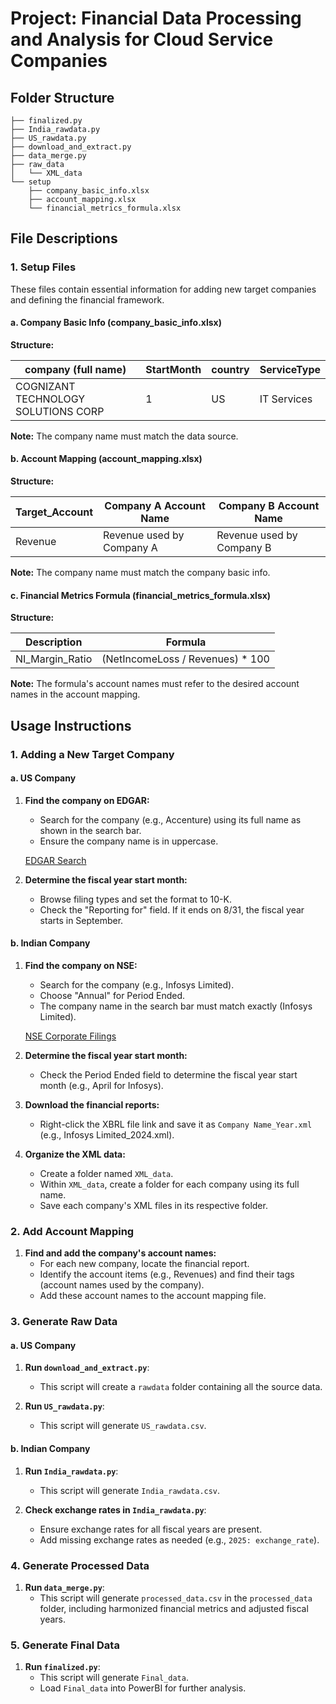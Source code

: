 # Project: Financial Data Processing and Analysis for Cloud Service Companies

## Folder Structure

```
├── finalized.py
├── India_rawdata.py
├── US_rawdata.py
├── download_and_extract.py
├── data_merge.py
├── raw_data
│   └── XML_data
└── setup
    ├── company_basic_info.xlsx
    ├── account_mapping.xlsx
    └── financial_metrics_formula.xlsx
```

## File Descriptions

### 1. Setup Files

These files contain essential information for adding new target companies and defining the financial framework.

#### a. Company Basic Info (company_basic_info.xlsx)

**Structure:**

| company (full name)                           | StartMonth | country | ServiceType  |
|-----------------------------------------------|------------|---------|--------------|
| COGNIZANT TECHNOLOGY SOLUTIONS CORP           | 1          | US      | IT Services  |

**Note:** The company name must match the data source.

#### b. Account Mapping (account_mapping.xlsx)

**Structure:**

| Target_Account | Company A Account Name        | Company B Account Name        |
|----------------|-------------------------------|-------------------------------|
| Revenue        | Revenue used by Company A     | Revenue used by Company B     |

**Note:** The company name must match the company basic info.

#### c. Financial Metrics Formula (financial_metrics_formula.xlsx)

**Structure:**

| Description             | Formula                                 |
|-------------------------|-----------------------------------------|
| NI_Margin_Ratio         | (NetIncomeLoss / Revenues) * 100        |

**Note:** The formula's account names must refer to the desired account names in the account mapping.

## Usage Instructions

### 1. Adding a New Target Company

#### a. US Company

1. **Find the company on EDGAR:**
   - Search for the company (e.g., Accenture) using its full name as shown in the search bar.
   - Ensure the company name is in uppercase.

   [EDGAR Search](https://www.sec.gov/edgar/search/)

2. **Determine the fiscal year start month:**
   - Browse filing types and set the format to 10-K.
   - Check the "Reporting for" field. If it ends on 8/31, the fiscal year starts in September.

#### b. Indian Company

1. **Find the company on NSE:**
   - Search for the company (e.g., Infosys Limited).
   - Choose "Annual" for Period Ended.
   - The company name in the search bar must match exactly (Infosys Limited).

   [NSE Corporate Filings](https://www.nseindia.com/companies-listing/corporate-filings-financial-results)

2. **Determine the fiscal year start month:**
   - Check the Period Ended field to determine the fiscal year start month (e.g., April for Infosys).

3. **Download the financial reports:**
   - Right-click the XBRL file link and save it as `Company Name_Year.xml` (e.g., Infosys Limited_2024.xml).

4. **Organize the XML data:**
   - Create a folder named `XML_data`.
   - Within `XML_data`, create a folder for each company using its full name.
   - Save each company's XML files in its respective folder.

### 2. Add Account Mapping

1. **Find and add the company's account names:**
   - For each new company, locate the financial report.
   - Identify the account items (e.g., Revenues) and find their tags (account names used by the company).
   - Add these account names to the account mapping file.

### 3. Generate Raw Data

#### a. US Company

1. **Run `download_and_extract.py`**:
   - This script will create a `rawdata` folder containing all the source data.

2. **Run `US_rawdata.py`**:
   - This script will generate `US_rawdata.csv`.

#### b. Indian Company

1. **Run `India_rawdata.py`**:
   - This script will generate `India_rawdata.csv`.

2. **Check exchange rates in `India_rawdata.py`**:
   - Ensure exchange rates for all fiscal years are present.
   - Add missing exchange rates as needed (e.g., `2025: exchange_rate`).

### 4. Generate Processed Data

1. **Run `data_merge.py`**:
   - This script will generate `processed_data.csv` in the `processed_data` folder, including harmonized financial metrics and adjusted fiscal years.

### 5. Generate Final Data

1. **Run `finalized.py`**:
   - This script will generate `Final_data`.
   - Load `Final_data` into PowerBI for further analysis.

